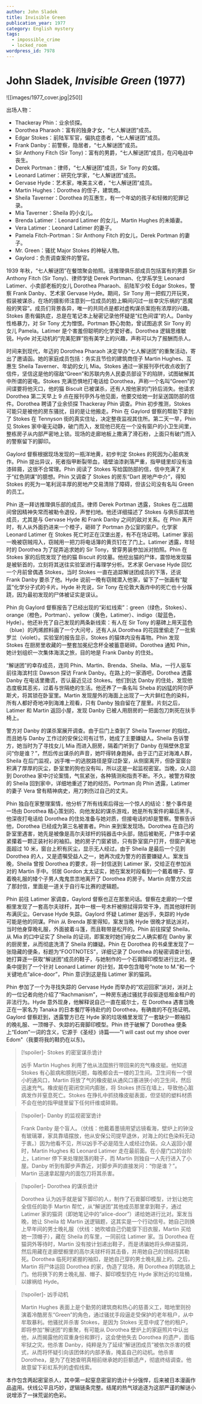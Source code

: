```yaml
---
author: John Sladek
title: Invisible Green
publication_year: 1977
category: English mystery
tags:
  - impossible_crime
  - locked_room
wordpress_id: 7978
---
```

# John Sladek, <i>Invisible Green</i> (1977)

![[images/1977_cover.jpg|250]]

出场人物：
- Thackeray Phin：业余侦探。
- Dorothea Pharaoh：富有的独身才女，“七人解谜团”成员。
- Edgar Stokes：前陆军军官，偏执症患者，“七人解谜团”成员。
- Frank Danby：前警察，隐居者，“七人解谜团”成员。
- Sir Anthony Fitch (Sir Tony)：富有的男爵，“七人解谜团”成员，在闪电战中丧生。
- Derek Portman：律师，“七人解谜团”成员，Sir Tony 的女婿。
- Leonard Latimer：研究化学家，“七人解谜团”成员。
- Gervase Hyde：艺术家，唯美主义者，“七人解谜团”成员。
- Martin Hughes：Dorothea 的侄子，建筑商。
- Sheila Taverner：Dorothea 的互惠生，有一个年幼的孩子和轻微的犯罪记录。
- Mia Taverner：Sheila 的小女儿。
- Brenda Latimer：Leonard Latimer 的女儿，Martin Hughes 的未婚妻。
- Vera Latimer：Leonard Latimer 的妻子。
- Pamela Fitch-Portman：Sir Anthony Fitch 的女儿，Derek Portman 的妻子。
- Mr. Green：骚扰 Major Stokes 的神秘人物。
- Gaylord：负责调查案件的警官。

1939 年秋，“七人解谜团”在餐馆聚会拍照。该推理俱乐部成员包括富有的男爵 Sir Anthony Fitch (Sir Tony)、律师学徒 Derek Portman、化学系学生 Leonard Latimer、小卖部老板的女儿 Dorothea Pharaoh、前陆军少校 Edgar Stokes，警察 Frank Danby、艺术家 Gervase Hyde。期间，Sir Tony 用一把假刀开玩笑，假装被谋杀，在场的摄影师注意到一位成员的脸上瞬间闪过一丝幸灾乐祸的“恶魔般的笑容”。成员们背景各异，唯一的共同点是都对虚构谋杀案抱有浓厚的兴趣。Stokes 患有偏执症，总是在笔记本上秘密记录他怀疑是“红色间谍”的人。Danby 性格暴力，对 Sir Tony 尤为憎恨。Portman 野心勃勃，曾试图追求 Sir Tony 的女儿 Pamela。Latimer 是个害羞但聪明的化学爱好者。Dorothea 逻辑思维敏锐。Hyde 对无动机的“完美犯罪”抱有美学上的兴趣，声称可以为了报酬而杀人。

时间来到现代，年迈的 Dorothea Pharaoh 决定举办“七人解谜团”的重聚活动，寄出了邀请函。她的家庭成员包括：务实且节俭的建筑商侄子 Martin Hughes、互惠生 Sheila Taverner、年幼的女儿 Mia。Stokes 通过一家报刊亭代收点收到了信件，坚信这是他的宿敌“Green”和苏联内务人民委员部设下的陷阱，试图破解其中所谓的密电。Stokes 充满恐惧地打电话给 Dorothea，声称一个名叫“Green”的间谍要将他灭口，他的猫 Biscuit 已被谋杀，还有人按他家的门铃后消失。他请求 Dorothea 第二天早上 9 点在报刊亭外与他见面，他要交给她一封呈送国防部的信件。Dorothea 聘请了业余侦探 Thackeray Phin 调查。Phin 初步推测，Stokes 可能只是被他的房东骚扰，目的是让他搬走。Phin 在 Gaylord 督察的帮助下拿到了 Stokes 在 Tennyson 街的真实住址，决定整夜监视其住所。第二天一早，Phin 见 Stokes 家中毫无动静，破门而入，发现他已死在一个没有窗户的小卫生间里，整栋房子从内部严密地上锁。现场的走廊地板上撒满了滑石粉，上面只有破门而入的警察留下的脚印。

Gaylord 督察根据现场发现的一瓶洋地黄，初步判定 Stokes 的死因为心脏病发作。Phin 提出异议，死者指甲断裂带血，墙壁油漆剥落严重，指甲缝里却没有油漆碎屑，这很不合常理。Phin 阅读了 Stokes 写给国防部的信，信中充满了关于“红色阴谋”的臆想。Phin 又调查了 Stokes 的房东“Dart 房地产中介”，得知 Stokes 的死为一笔利润丰厚的房地产交易清除了障碍，但该公司没有名叫 Green 的员工。

Phin 逐一拜访推理俱乐部的成员。律师 Derek Portman 透露，Stokes 在二战期间曾因精神失常而被勒令退役，声誉扫地。他还详细描述了 Stokes 与俱乐部其他成员，尤其是与 Gervase Hyde 和 Frank Danby 之间的敌对关系。在 Phin 离开时，有人从外面扔进来一个橙子，砸碎了 Portman 办公室的窗户。化学家 Leonard Latimer 在 Stokes 死亡时正在汉堡出差，有不在场证明。Latimer 家前一晚被窃贼闯入，窃贼用一把刀将电话簿的黄页钉在了门上。Latimer 透露，年轻时的 Dorothea 为了捉弄追求她的 Sir Tony，曾穿男装参加派对拍照。Phin 在 Stokes 家的后院发现了他的猫 Biscuit 的坟墓。他挖出猫的尸体，震惊地发现猫是被斩首的，立刻将其送往实验室进行毒理学分析。艺术家 Gervase Hyde 回忆一个月前曾偶遇 Stokes，当时 Stokes 一直在追踪解谜团成员的下落，还说 Frank Danby 要杀了他。Hyde 说前一晚有窃贼潜入他家，留下了一张画有“靛蓝”化学分子式的卡片。Hyde 补充说，Sir Tony 在伦敦大轰炸中的死亡也十分蹊跷，因为最初发现的尸体被证实是误认。

Phin 向 Gaylord 督察报告了已经出现的“彩虹线索”：green（绿色，Stokes）、orange（橙色，Portman）、yellow（黄色，Latimer）、indigo（靛蓝色，Hyde）。他还补充了自己发现的两条新线索：有人在 Sir Tony 的墓碑上用天蓝色（blue）的丙烯颜料画了一个大问号，还有人从 Dorothea 的花园里偷走了一批紫罗兰（violet）。实验室的报告显示，Stokes 的猫体内没有毒物。Phin 发现 Stokes 在厨房里收藏的一整套加冕纪念杯全被蓄意砸碎。Dorothea 通知 Phin，她计划组织一次集体海滨之旅，目的地是 Frank Danby 的住处。

“解谜团”的幸存成员，连同 Phin、Martin、Brenda、Sheila、Mia，一行人驱车前往海滨村庄 Dawson 探访 Frank Danby。在路上的一家酒吧，Dorothea 透露 Danby 在电话里撒谎，否认最近见过 Stokes。他们到达 Danby 的住处，发现他态度极其恶劣，过着与世隔绝的生活。他还养了一条名叫 Sheba 的凶猛的阿尔萨斯犬，将其锁在卧室里。Martin 发现屋外的海面上出现了一大片鲜红色的染料，所有人都好奇地冲到海滩上观看，只有 Danby 独自留在了屋里。片刻之后，Latimer 和 Martin 返回小屋，发现 Danby 已被人用厨房的一把面包刀刺死在扶手椅上。

警方对 Danby 的谋杀案展开调查。由于后门上查到了 Sheila Taverner 的指纹，而且她与 Danby 工作过的安保公司有过节，她成了主要嫌疑人。Sheila 告诉警方，她当时为了寻找女儿 Mia 而进入厨房，隔着门听到了 Danby 在隔壁休息室问“你是谁？”，然后传出谋杀的声音，她吓得转身跑掉。由于正门正对海滩人群，Sheila 在后门监视，凶手唯一的逃脱路径是穿过卧室，从侧窗离开，但卧室窗台积满了厚厚的灰尘，卧室里的狗也没有叫，所以这是一起监视密室。当晚，众人回到 Dorothea 家中讨论案情，气氛紧张，各种猜测和指责不断。不久，被警方释放的 Sheila 回到家中，详细地重述了她的经历。Portman 向 Phin 透露，Latimer 的妻子 Vera 曾有精神病史，用刀刺伤过自己的丈夫。

Phin 独自在家整理案情，他分析了所有线索后得出一个惊人的结论：整个事件是一场由 Dorothea 精心策划的、向他发起的谋杀游戏，她是所有案件的幕后黑手。他深夜打电话给 Dorothea 的住处准备与她对质，但接电话的却是警察。警察告诉他，Dorothea 已经成为第三名被害者。Phin 来到案发现场。Dorothea 在自己的卧室里遇害，她先是被像是高尔夫球杆的钝器击中头部，随后被勒死，尸体手中紧紧攥着一颗正装衬衫的袖扣。她的房子门窗紧锁，只有卧室窗户打开，但窗户离地面超过 10 米，窗台上积有灰尘，显示无人经过。由于 Sheila 是最后一个见到 Dorothea 的人，又是遗嘱受益人之一，她再次成为警方的首要嫌疑人。案发当晚，Sheila 曾按 Dorothea 的要求，将一封信送到 Latimer 家，交给正在参加派对的 Martin 手中。邻居 Gordon 太太证实，她在案发时段看到一个戴着帽子、穿着晚礼服的矮个子男人鬼鬼祟祟地离开了 Dorothea 的房子。Martin 向警方交出了那封信，里面是一道关于自行车比赛的逻辑题。

Phin 前往 Latimer 家调查，Gaylord 督察也正在那里问话。督察在走廊的一个壁橱里发现了一套高尔夫球杆，其中一根一号木杆被擦拭得异常干净，而其他球杆则布满灰尘。Gervase Hyde 失踪。Gaylord 怀疑 Latimer 是凶手，失踪的 Hyde 可能是他的同谋。Phin 从 Brenda 那里得知，案发当晚 Hyde 很晚才抵达派对，当时他身穿晚礼服，外面披着斗篷，而且鞋带是松开的。Phin 前往探望 Sheila，从 Mia 的口中证实了 Sheila 的证词，即案发时她们母女二人确实都在 Danby 家的厨房里，从而彻底洗清了 Sheila 的嫌疑。Phin 在 Dorothea 的书桌里发现了一张隐藏的便条，标题为“FOOTNOTES”，详细记录了 Dorothea 的秘密调查计划，她打算逐一获取“解谜团”成员的鞋子，与她制作的一个石膏脚印模型进行比对。便条中提到了一个针对 Leonard Latimer 的计划，其中包含暗号“note to M.”和一个关键地点“alice-door”，Phin 意识到这是指 Latimer 家的猫洞。

Phin 参加了一个为寻找失踪的 Gervase Hyde 而举办的“欢迎回家”派对，派对上的一位记者向他介绍了“Rachmanism”，一种房东通过骚扰手段驱逐低租金租户的非法行为。Hyde 意外现身，他解释说自己一直在威尔士，在 Dorothea 遇害当晚正在一家名为 Tanaka 的日本餐厅等待赴约的 Dorothea，有确凿的不在场证明。Gaylord 督察赶到，透露警方已在 Hyde 家的垃圾桶里发现了一套缺少一颗袖扣的晚礼服、一顶帽子、失踪的石膏脚印模型。Phin 终于破解了 Dorothea 便条上“Edom”一词的含义，它源于《圣经》诗篇——"I will cast out my shoe over Edom"（我要将我的鞋扔在以东)。

> [!spoiler]- Stokes 的密室谋杀诡计
> 
> 凶手 Martin Hughes 利用了他从法国旅行带回来的充气橡皮艇。他知道 Stokes 有心脏病和膀胱问题，每晚都会去一楼的卫生间。卫生间有一个很小的通风口，Martin 将放了气的橡皮艇从通风口塞进狭小的卫生间，然后迅速充气。橡皮艇在密闭空间内膨胀，将 Stokes 挤压在墙上，导致他心脏病发作并窒息死亡。Stokes 在挣扎中抓挠橡皮艇表面，但坚韧的塑料材质不会在他的指甲缝里留下任何纤维或碎屑。

> [!spoiler]- Danby 的监视密室诡计
> 
> Frank Danby 是个盲人。（伏线：他戴着墨镜用望远镜看海，壁炉上的钟没有玻璃罩，家具靠墙摆放，他从安保公司提早退休，对海上的红色染料无动于衷。）因为他看不见，所以凶手不必是陌生人或经过伪装。众人返回小屋时，Martin Hughes 和 Leonard Latimer 走在最前面。在小屋门口的台阶上，Latimer 停下来处理脱落的鞋子，而 Martin 则独自一人先行进入了小屋。Danby 听到有脚步声靠近，对脚步声的直接发问：“你是谁？”。Martin 迅速拿起屋内的面包刀将其杀害。

> [!spoiler]- Dorothea 的谋杀诡计
> 
> Dorothea 认为凶手就是留下脚印的人，制作了石膏脚印模型，计划让她完全信任的助手 Martin 帮忙，从“解谜团”其他成员那里拿到鞋子，通过 Latimer 家的猫洞（即她笔记中的“alice-door”）递给她进行比对。案发当晚，她让 Sheila 给 Martin 送逻辑题，这其实是一个行动信号。她自己则换上早年间的男士晚礼服（伏线：她吹嘘自己仍能穿下旧衣服，Martin 买给她一顶帽子），藏在 Sheila 的车里，一同前往 Latimer 家。当 Dorothea 在猫洞外等待时，Martin 没有按计划递出鞋子，而是诱骗她将头伸进猫洞，然后用藏在走廊壁橱里的高尔夫球杆将其击昏，并用她自己的领结将其勒死。Dorothea 临死时紧握的袖扣，是她自己穿的男士晚礼服上的。之后，Martin 将尸体运回 Dorothea 的家，伪造了现场，用 Dorothea 的钥匙锁上门。他将换下的男士晚礼服、帽子、脚印模型扔在 Hyde 家附近的垃圾桶，以嫁祸给 Hyde。

> [!spoiler]- 凶手动机
> 
> Martin Hughes 表面上是个勤劳的建筑商和热心的慈善义工，暗地里则扮演着冷酷房东“Green”的角色，通过骚扰手段逼走受保护的老年租户，从中牟取暴利。他骚扰并杀害 Stokes，是因为 Stokes 无意中成了他的租户，即将参加“解谜团”的重聚，有可能从 Dorothea 壁炉上的家庭照片中认出他，从而揭露他的双重身份和罪行，这会使他失去 Dorothea 的遗产，面临牢狱之灾。他杀害 Danby，纯粹是为了延续“解谜团成员”被依次杀害的模式，从而将怀疑引向该团体的内部矛盾，掩盖自己的动机。他杀害 Dorothea，是为了在她查明真相前继承她的巨额遗产，彻底终结调查。他故意留下彩虹系列的虚假线索。

本作包含两起密室杀人，其中第一起窒息密室的诡计十分强悍，后来被日本漫画作品盗用。伏线公平且巧妙，逻辑链条完整。结尾的热气球追逐为这部严谨的解谜小说增添了一抹荒诞的色彩。
